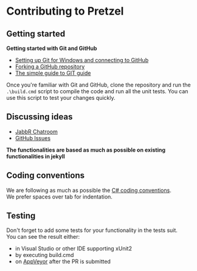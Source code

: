 # Contributing to Pretzel

## Getting started

**Getting started with Git and GitHub**

 * [Setting up Git for Windows and connecting to GitHub](http://help.github.com/win-set-up-git/)
 * [Forking a GitHub repository](http://help.github.com/fork-a-repo/)
 * [The simple guide to GIT guide](http://rogerdudler.github.com/git-guide/)

Once you're familiar with Git and GitHub, clone the repository and run the ```.\build.cmd``` script to compile the code and run all the unit tests. You can use this script to test your changes quickly.

## Discussing ideas 

* [JabbR Chatroom](http://jabbr.net/#/rooms/code52)
* [GitHub Issues](https://github.com/Code52/pretzel/issues)

**The functionalities are based as much as possible on existing functionalities in jekyll**

## Coding conventions

We are following as much as possible the [C# coding conventions](https://msdn.microsoft.com/en-us/library/ff926074.aspx).  
We prefer spaces over tab for indentation.

## Testing

Don't forget to add some tests for your functionality in the tests suit.  
You can see the result either:
- in Visual Studio or other IDE supporting xUnit2
- by executing build.cmd
- on [AppVeyor](https://ci.appveyor.com/project/laedit/pretzel) after the PR is submitted